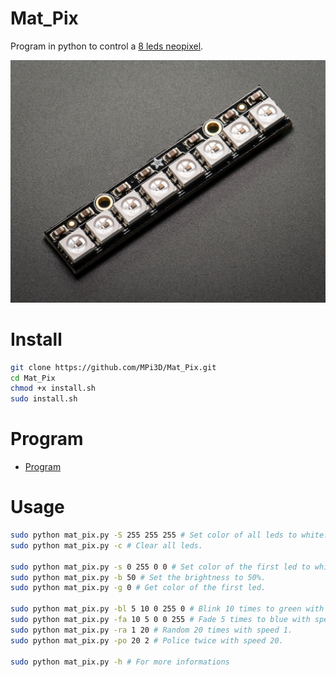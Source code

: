 # Mat_Pix

Program in python to control a [8 leds neopixel](https://www.adafruit.com/product/1426).

[![Mat Pix](/mat_pix.jpg)](https://www.adafruit.com/product/1426)

# Install

``` sh
git clone https://github.com/MPi3D/Mat_Pix.git
cd Mat_Pix
chmod +x install.sh
sudo install.sh
```

# Program

+ [Program](/mat_pix.py)

# Usage

``` sh
sudo python mat_pix.py -S 255 255 255 # Set color of all leds to white.
sudo python mat_pix.py -c # Clear all leds.

sudo python mat_pix.py -s 0 255 0 0 # Set color of the first led to white.
sudo python mat_pix.py -b 50 # Set the brightness to 50%.
sudo python mat_pix.py -g 0 # Get color of the first led.

sudo python mat_pix.py -bl 5 10 0 255 0 # Blink 10 times to green with speed 5.
sudo python mat_pix.py -fa 10 5 0 0 255 # Fade 5 times to blue with speed 10.
sudo python mat_pix.py -ra 1 20 # Random 20 times with speed 1.
sudo python mat_pix.py -po 20 2 # Police twice with speed 20.

sudo python mat_pix.py -h # For more informations
```
